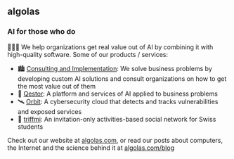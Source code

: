## algolas

### AI for those who do

👨‍💻🥷 We help organizations get real value out of AI by combining it with high-quality software. Some of our products / services:

- 🏙️ [Consulting and Implementation](https://algolas.com/): We solve business problems by developing custom AI solutions and consult organizations on how to get the most value out of them
- 🦾 [Qestor](https://algolas.com/): A platform and services of AI applied to business problems
- 🛰️ [Orbit](https://getorb.it): A cybersecurity cloud that detects and tracks vulnerabilities and exposed services
- 🕺 [triffmi](https://triffmi.com): An invitation-only activities-based social network for Swiss students

Check out our website at [algolas.com](https://algolas.com), or read our posts about computers, the Internet and the science behind it at [algolas.com/blog](https://algolas.com/blog)
